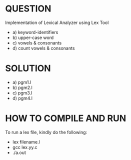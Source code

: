 # QUESTION
Implementation of Lexical Analyzer using Lex Tool
- a) keyword-identifiers
- b) upper-case word
- c) vowels &amp; consonants
- d) count vowels &amp; consonants

 # SOLUTION
 - a) pgm1.l
 - b) pgm2.l
 - c) pgm3.l
 - d) pgm4.l

# HOW TO COMPILE AND RUN
To run a lex file, kindly do the following:
- lex filename.l
- gcc lex.yy.c
- ./a.out
